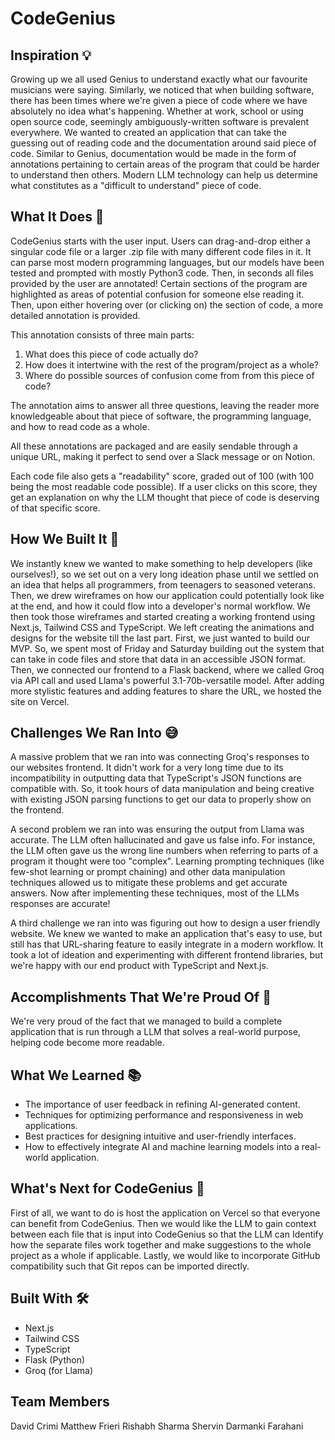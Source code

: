 # CodeGenius

## Inspiration 💡

Growing up we all used Genius to understand exactly what our favourite musicians were saying. Similarly, we noticed that when building software, there has been times where we're given a piece of code where we have absolutely no idea what's happening. Whether at work, school or using open source code, seemingly ambiguously-written software is prevalent everywhere. We wanted to created an application that can take the guessing out of reading code and the documentation around said piece of code. Similar to Genius, documentation would be made in the form of annotations pertaining to certain areas of the program that could be harder to understand then others. Modern LLM technology can help us determine what constitutes as a "difficult to understand" piece of code.

## What It Does 🤔

CodeGenius starts with the user input. Users can drag-and-drop either a singular code file or a larger .zip file with many different code files in it. It can parse most modern programming languages, but our models have been tested and prompted with mostly Python3 code. Then, in seconds all files provided by the user are annotated! Certain sections of the program are highlighted as areas of potential confusion for someone else reading it. Then, upon either hovering over (or clicking on) the section of code, a more detailed annotation is provided.

This annotation consists of three main parts:

1. What does this piece of code actually do?
2. How does it intertwine with the rest of the program/project as a whole?
3. Where do possible sources of confusion come from from this piece of code?

The annotation aims to answer all three questions, leaving the reader more knowledgeable about that piece of software, the programming language, and how to read code as a whole.

All these annotations are packaged and are easily sendable through a unique URL, making it perfect to send over a Slack message or on Notion.

Each code file also gets a "readability" score, graded out of 100 (with 100 being the most readable code possible). If a user clicks on this score, they get an explanation on why the LLM thought that piece of code is deserving of that specific score.

## How We Built It 👥

We instantly knew we wanted to make something to help developers (like ourselves!), so we set out on a very long ideation phase until we settled on an idea that helps all programmers, from teenagers to seasoned veterans. Then, we drew wireframes on how our application could potentially look like at the end, and how it could flow into a developer's normal workflow. We then took those wireframes and started creating a working frontend using Next.js, Tailwind CSS and TypeScript. We left creating the animations and designs for the website till the last part. First, we just wanted to build our MVP. So, we spent most of Friday and Saturday building out the system that can take in code files and store that data in an accessible JSON format. Then, we connected our frontend to a Flask backend, where we called Groq via API call and used Llama's powerful 3.1-70b-versatile model. After adding more stylistic features and adding features to share the URL, we hosted the site on Vercel.

## Challenges We Ran Into 😅

A massive problem that we ran into was connecting Groq's responses to our websites frontend. It didn't work for a very long time due to its incompatibility in outputting data that TypeScript's JSON functions are compatible with. So, it took hours of data manipulation and being creative with existing JSON parsing functions to get our data to properly show on the frontend.

A second problem we ran into was ensuring the output from Llama was accurate. The LLM often hallucinated and gave us false info. For instance, the LLM often gave us the wrong line numbers when referring to parts of a program it thought were too "complex". Learning prompting techniques (like few-shot learning or prompt chaining) and other data manipulation techniques allowed us to mitigate these problems and get accurate answers. Now after implementing these techniques, most of the LLMs responses are accurate!

A third challenge we ran into was figuring out how to design a user friendly website. We knew we wanted to make an application that's easy to use, but still has that URL-sharing feature to easily integrate in a modern workflow. It took a lot of ideation and experimenting with different frontend libraries, but we're happy with our end product with TypeScript and Next.js.

## Accomplishments That We're Proud Of 🥳

We're very proud of the fact that we managed to build a complete application that is run through a LLM that solves a real-world purpose, helping code become more readable.

## What We Learned 📚

- The importance of user feedback in refining AI-generated content.
- Techniques for optimizing performance and responsiveness in web applications.
- Best practices for designing intuitive and user-friendly interfaces.
- How to effectively integrate AI and machine learning models into a real-world application.

## What's Next for CodeGenius 🔮

First of all, we want to do is host the application on Vercel so that everyone can benefit from CodeGenius. Then we would like the LLM to gain context between each file that is input into CodeGenius so that the LLM can Identify how the separate files work together and make suggestions to the whole project as a whole if applicable. Lastly, we would like to incorporate GitHub compatibility such that Git repos can be imported directly.

## Built With 🛠️

- Next.js
- Tailwind CSS
- TypeScript
- Flask (Python)
- Groq (for Llama)

## Team Members

David Crimi
Matthew Frieri
Rishabh Sharma
Shervin Darmanki Farahani

